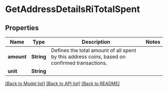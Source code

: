 # GetAddressDetailsRiTotalSpent

## Properties

Name | Type | Description | Notes
------------ | ------------- | ------------- | -------------
**amount** | **String** | Defines the total amount of all spent by this address coins, based on confirmed transactions. | 
**unit** | **String** |  | 

[[Back to Model list]](../README.md#documentation-for-models) [[Back to API list]](../README.md#documentation-for-api-endpoints) [[Back to README]](../README.md)


